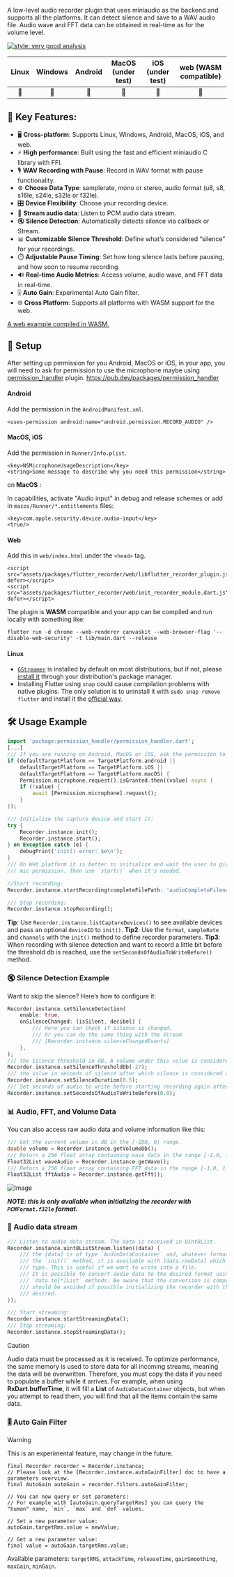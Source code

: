 A low-level audio recorder plugin that uses miniaudio as the backend and supports all the platforms. It can detect silence and save to a WAV audio file. Audio wave and FFT data can be obtained in real-time as for the volume level.

[![style: very good analysis](https://img.shields.io/badge/style-very_good_analysis-B22C89.svg)](https://pub.dev/packages/very_good_analysis)

|Linux|Windows|Android|MacOS (under test)|iOS (under test)|web (WASM compatible)|
|:-:|:-:|:-:|:-:|:-:|:-:|
|💙|💙|💙|💙|💙|💙|

## 🌟 Key Features:
- 🖥️ **Cross-platform**: Supports Linux, Windows, Android, MacOS, iOS, and web.
- ⚡ **High performance**: Built using the fast and efficient miniaudio C library with FFI.
- 🎙️ **WAV Recording with Pause**: Record in WAV format with pause functionality.
- ⚙️ **Choose Data Type**: samplerate, mono or stereo, audio format (u8, s8, s16le, s24le, s32le or f32le).
- 🎛️ **Device Flexibility**: Choose your recording device.
- 📢 **Stream audio data**: Listen to PCM audio data stream.
- 🔇 **Silence Detection**: Automatically detects silence via callback or Stream.
- 📊 **Customizable Silence Threshold**: Define what’s considered “silence” for your recordings.
- ⏱️ **Adjustable Pause Timing**: Set how long silence lasts before pausing, and how soon to resume recording.
- 🔊 **Real-time Audio Metrics**: Access volume, audio wave, and FFT data in real-time.
- 🎚️ **Auto Gain**: Experimental Auto Gain filter.
- 🌐 **Cross Platform**: Supports all platforms with WASM support for the web.

[A web example compiled in WASM.](https://marcobavagnoli.com/flutter_recorder/)

## 🚀 Setup
After setting up permission for you Android, MacOS or iOS, in your app, you will need to ask for permission to use the microphone maybe using [permission_handler](https://pub.dev/packages/permission_handler) plugin.
https://pub.dev/packages/permission_handler

#### Android
Add the permission in the `AndroidManifest.xml`.
```
<uses-permission android:name="android.permission.RECORD_AUDIO" />
```

#### MacOS, iOS
Add the permission in `Runner/Info.plist`.
```
<key>NSMicrophoneUsageDescription</key>
<string>Some message to describe why you need this permission</string>
```

on **MacOS** :

In capabilities, activate "Audio input" in debug and release schemes or add in `macos/Runner/*.entitlements` files:
```
<key>com.apple.security.device.audio-input</key>
<true/>
```

#### Web
Add this in `web/index.html` under the `<head>` tag.
```
<script src="assets/packages/flutter_recorder/web/libflutter_recorder_plugin.js" defer></script>
<script src="assets/packages/flutter_recorder/web/init_recorder_module.dart.js" defer></script>
```
The plugin is **WASM** compatible and your app can be compiled and run locally with something like:
```
flutter run -d chrome --web-renderer canvaskit --web-browser-flag '--disable-web-security' -t lib/main.dart --release
```

#### Linux
- [`GStreamer`](https://gstreamer.freedesktop.org/documentation/installing/index.html?gi-language=c) is installed by default on most distributions, but if not, please [install it](https://gstreamer.freedesktop.org/documentation/installing/on-linux.html?gi-language=c) through your distribution's package manager.
- Installing Flutter using `snap` could cause compilation problems with native plugins. The only solution is to uninstall it with `sudo snap remove flutter` and install it the [official way](https://flutter-ko.dev/get-started/install/linux).

## 🛠️ Usage Example
```dart
import 'package:permission_handler/permission_handler.dart';
[...]
/// If you are running on Android, MacOS or iOS, ask the permission to use the microphone:
if (defaultTargetPlatform == TargetPlatform.android ||
    defaultTargetPlatform == TargetPlatform.iOS ||
    defaultTargetPlatform == TargetPlatform.macOS) {
    Permission.microphone.request().isGranted.then((value) async {
    if (!value) {
        await [Permission.microphone].request();
    }
});

/// Initialize the capture device and start it:
try {
    Recorder.instance.init();
    Recorder.instance.start();
} on Exception catch (e) {
    debugPrint('init() error: $e\n');
}
/// On Web platform it is better to initialize and wait the user to give
/// mic permission. Then use `start()` when it's needed.

//Start recording:
Recorder.instance.startRecording(completeFilePath: 'audioCompleteFilenameWithPath.wav`);

/// Stop recording:
Recorder.instance.stopRecording();
```
**Tip**: Use `Recorder.instance.listCaptureDevices()` to see available devices and pass an optional `deviceID` to `init()`.
**Tip2**: Use the `format`, `sampleRate` and `channels` with the `init()` method to define recorder parameters.
**Tip3**: When recording with silence detection and want to record a little bit before the threshold db is reached, use the `setSecondsOfAudioToWriteBefore()` method.


### 🔇 Silence Detection Example

Want to skip the silence? Here’s how to configure it:

```dart
Recorder.instance.setSilenceDetection(
    enable: true,
    onSilenceChanged: (isSilent, decibel) {
        /// Here you can check if silence is changed.
        /// Or you can do the same thing with the Stream
        /// [Recorder.instance.silenceChangedEvents]
    },
);
/// the silence threshold in dB. A volume under this value is considered to be silence.
Recorder.instance.setSilenceThresholdDb(-27);
/// the value in seconds of silence after which silence is considered as such.
Recorder.instance.setSilenceDuration(0.5);
/// Set seconds of audio to write before starting recording again after silence.
Recorder.instance.setSecondsOfAudioToWriteBefore(0.0);
```

### 📊 Audio, FFT, and Volume Data
You can also access raw audio data and volume information like this:

```dart
/// Get the current volume in dB in the [-100, 0] range.
double volume = Recorder.instance.getVolumeDb();
/// Return a 256 float array containing wave data in the range [-1.0, 1.0] not clamped.
Float32List waveAudio = Recorder.instance.getWave();
/// Return a 256 float array containing FFT data in the range [-1.0, 1.0] not clamped.
Float32List fftAudio = Recorder.instance.getFft();
```

![Image](https://github.com/alnitak/flutter_recorder/raw/main/images/audio_data.png)

***NOTE: this is only available when initializing the recorder with `PCMFormat.f32le` format.***

### 📢 Audio data stream 


```dart
/// Listen to audio data stream. The data is received in Uint8List.
Recorder.instance.uint8ListStream.listen((data) {
    /// the [data] is of type `AudioDataContainer` and, whatever format is passed to
    /// the `init()` method, it is available with [data.rawData] which is of `Uint8List`
    /// type. This is useful if we want to write into a file.
    /// It is possible to convert audio data to the desired format using one of the
    /// `data.to[*]List` methods. Be aware that the conversion is compute expensive and
    /// should be avoided if possible initializing the recorder with the format
    /// desired.
});

/// Start streaming:
Recorder.instance.startStreamingData();
/// Stop streaming:
Recorder.instance.stopStreamingData();
```
> [!CAUTION]
> Audio data must be processed as it is received. To optimize performance, the same memory is used to store data for all incoming streams, meaning the data will be overwritten. Therefore, you must copy the data if you need to populate a buffer while it arrives.
> For example, when using **RxDart.bufferTime**, it will fill a **List** of `AudioDataContainer` objects, but when you attempt to read them, you will find that all the items contain the same data.

### 🎚️ Auto Gain Filter

> [!WARNING]
> This is an experimental feature, may change in the future.

```
final Recorder recorder = Recorder.instance;
// Please look at the [Recorder.instance.autoGainFilter] doc to have a parameters overview.
final AutoGain autoGain = recorder.filters.autoGainFilter;

// You can now query or set parameters:
// For example with [autoGain.queryTargetRms] you can query the "human" name, `min`, `max` and `def` values.

// Set a new parameter value:
autoGain.targetRms.value = newValue;

// Get a new parameter value:
final value = autoGain.targetRms.value;
```
Available parameters: `targetRMS`, `attackTime`, `releaseTime`, `gainSmoothing`, `maxGain`, `minGain`.